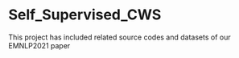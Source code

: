 # Self_Supervised_CWS
This project has included related source codes and datasets of our EMNLP2021 paper
